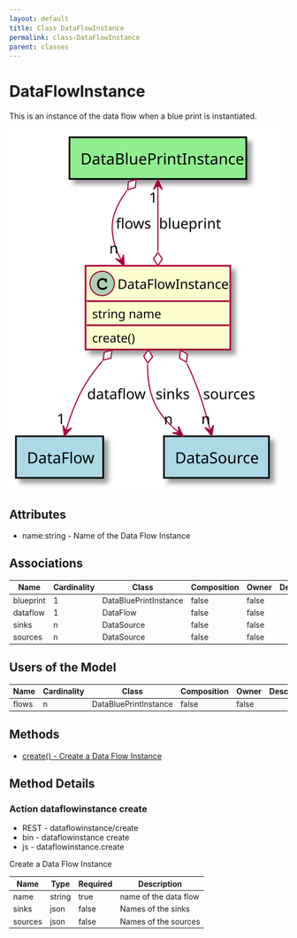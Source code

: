 ```yaml
---
layout: default
title: Class DataFlowInstance
permalink: class-DataFlowInstance
parent: classes
---
```


# DataFlowInstance

This is an instance of the data flow when a blue print is instantiated.

![Logical Diagram](./logical.svg)

## Attributes

* name:string - Name of the Data Flow Instance


## Associations

| Name | Cardinality | Class | Composition | Owner | Description |
| --- | --- | --- | --- | --- | --- |
| blueprint | 1 | DataBluePrintInstance | false | false |  |
| dataflow | 1 | DataFlow | false | false |  |
| sinks | n | DataSource | false | false |  |
| sources | n | DataSource | false | false |  |


## Users of the Model

| Name | Cardinality | Class | Composition | Owner | Description |
| --- | --- | --- | --- | --- | --- |
| flows | n | DataBluePrintInstance | false | false |  |





## Methods

* [create() - Create a Data Flow Instance](#action-create)


<h2>Method Details</h2>
    
### Action dataflowinstance create

* REST - dataflowinstance/create
* bin - dataflowinstance create
* js - dataflowinstance.create

Create a Data Flow Instance

| Name | Type | Required | Description |
|---|---|---|---|
| name | string |true | name of the data flow |
| sinks | json |false | Names of the sinks |
| sources | json |false | Names of the sources |





